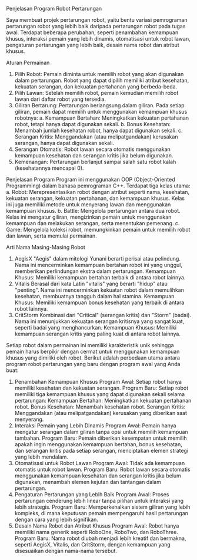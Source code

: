Penjelasan Program Robot Pertarungan

Saya membuat projek pertarungan robot, yaitu bentu variasi pemrograman pertarungan robot yang lebih baik daripada pertarungan robot pada tugas awal.
Terdapat beberapa perubahan, seperti penambahan kemampuan khusus, interaksi pemain yang lebih dinamis, otomatisasi untuk robot lawan, pengaturan pertarungan yang lebih baik, desain nama robot dan atribut khusus.

Aturan Permainan
1. Pilih Robot: Pemain diminta untuk memilih robot yang akan digunakan dalam pertarungan. Robot yang dapat dipilih memiliki atribut kesehatan, kekuatan serangan, dan kekuatan pertahanan yang berbeda-beda.
2. Pilih Lawan: Setelah memilih robot, pemain kemudian memilih robot lawan dari daftar robot yang tersedia.
3. Giliran Bertarung: Pertarungan berlangsung dalam giliran. Pada setiap giliran, pemain dapat memilih untuk menggunakan kemampuan khusus robotnya:
   a. Kemampuan Bertahan: Meningkatkan kekuatan pertahanan robot, tetapi hanya dapat digunakan sekali.
   b. Bonus Kesehatan: Menambah jumlah kesehatan robot, hanya dapat digunakan sekali.
   c. Serangan Kritis: Menggandakan (atau melipatgandakan) kerusakan serangan, hanya dapat digunakan sekali.
4. Serangan Otomatis: Robot lawan secara otomatis menggunakan kemampuan kesehatan dan serangan kritis jika belum digunakan.
5. Kemenangan: Pertarungan berlanjut sampai salah satu robot kalah (kesehatannya mencapai 0).

Penjelasan Program
Program ini menggunakan OOP (Object-Oriented Programming) dalam bahasa pemrograman C++. Terdapat tiga kelas utama:
a. Robot: Merepresentasikan robot dengan atribut seperti nama, kesehatan, kekuatan serangan, kekuatan pertahanan, dan kemampuan khusus. Kelas ini juga memiliki metode untuk menyerang lawan dan menggunakan kemampuan khusus.
b. Battle: Mengelola pertarungan antara dua robot. Kelas ini mengatur giliran, mengizinkan pemain untuk menggunakan kemampuan dan melakukan serangan, serta menentukan pemenang.
c. Game: Mengelola koleksi robot, memungkinkan pemain untuk memilih robot dan lawan, serta memulai permainan.

Arti Nama Masing-Masing Robot
1. AegisX
   "Aegis" dalam mitologi Yunani berarti perisai atau pelindung. Nama ini mencerminkan kemampuan bertahan robot ini yang unggul, memberikan perlindungan ekstra dalam pertarungan.
   Kemampuan Khusus: Memiliki kemampuan bertahan terbaik di antara robot lainnya.
2. Vitalis
   Berasal dari kata Latin "vitalis" yang berarti "hidup" atau "penting". Nama ini mencerminkan kekuatan robot dalam memulihkan kesehatan, membuatnya tangguh dalam hal stamina.
   Kemampuan Khusus: Memiliki kemampuan bonus kesehatan yang terbaik di antara robot lainnya.
3. CritStorm
   Kombinasi dari "Critical" (serangan kritis) dan "Storm" (badai). Nama ini menunjukkan kekuatan serangan kritisnya yang sangat kuat, seperti badai yang menghancurkan.
   Kemampuan Khusus: Memiliki kemampuan serangan kritis yang paling kuat di antara robot lainnya.

Setiap robot dalam permainan ini memiliki karakteristik unik sehingga pemain harus berpikir dengan cermat untuk menggunakan kemampuan khusus yang dimiliki oleh robot.
Berikut adalah perbedaan utama antara program robot pertarungan yang baru dengan program awal yang Anda buat:
1. Penambahan Kemampuan Khusus
   Program Awal: Setiap robot hanya memiliki kesehatan dan kekuatan serangan.
   Program Baru: Setiap robot memiliki tiga kemampuan khusus yang dapat digunakan sekali selama pertarungan:
   Kemampuan Bertahan: Meningkatkan kekuatan pertahanan robot.
   Bonus Kesehatan: Menambah kesehatan robot.
   Serangan Kritis: Menggandakan (atau melipatgandakan) kerusakan yang diberikan saat menyerang.
2. Interaksi Pemain yang Lebih Dinamis
   Program Awal: Pemain hanya mengatur serangan dalam giliran tanpa opsi untuk memilih kemampuan tambahan.
   Program Baru: Pemain diberikan kesempatan untuk memilih apakah ingin menggunakan kemampuan bertahan, bonus kesehatan, dan serangan kritis pada setiap serangan, menciptakan elemen strategi yang lebih mendalam.
3. Otomatisasi untuk Robot Lawan
   Program Awal: Tidak ada kemampuan otomatis untuk robot lawan.
   Program Baru: Robot lawan secara otomatis menggunakan kemampuan kesehatan dan serangan kritis jika belum digunakan, menambah elemen kejutan dan tantangan dalam pertarungan.
4. Pengaturan Pertarungan yang Lebih Baik
   Program Awal: Proses pertarungan cenderung lebih linear tanpa pilihan untuk interaksi yang lebih strategis.
   Program Baru: Memperkenalkan sistem giliran yang lebih kompleks, di mana keputusan pemain mempengaruhi hasil pertarungan dengan cara yang lebih signifikan.
5. Desain Nama Robot dan Atribut Khusus
   Program Awal: Robot hanya memiliki nama generik seperti RoboOne, RoboTwo, dan RoboThree.
   Program Baru: Nama robot diubah menjadi lebih kreatif dan bermakna, seperti AegisX, Vitalis, dan CritStorm, dengan kemampuan yang disesuaikan dengan nama-nama tersebut.
